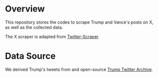 # Overview
This repository stores the codes to scrape Trump and Vance's posts on X, as well as the collected data.

The X scraper is adapted from [Twitter-Scraper](https://github.com/usamafarooq1/Twitter-Scraper)

# Data Source
We derived Trump's tweets from and open-source [Trump Twitter Archive](https://www.thetrumparchive.com/?resultssortOption=%22Latest%22).
